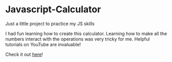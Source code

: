 # Javascript-Calculator
Just a little project to practice my JS skills

<p>I had fun learning how to create this calculator. Learning how to make all the numbers interact with the operations was very tricky for me. Helpful tutorials on YouTube are invaluable!</p>

<p>Check it out <a href="https://cheerful-biscuit-1b654b.netlify.app/">here</a>!</p>
